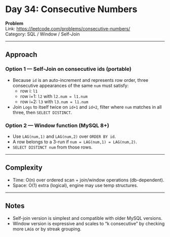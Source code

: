 # Day 34: Consecutive Numbers

**Problem**  
Link: https://leetcode.com/problems/consecutive-numbers/  
Category: SQL / Window / Self-Join

---

## Approach

### Option 1 — Self-Join on consecutive ids (portable)
- Because `id` is an auto-increment and represents row order, three consecutive appearances of the same `num` must satisfy:
  - row i: `l1`
  - row i+1: `l2` with `l2.num = l1.num`
  - row i+2: `l3` with `l3.num = l1.num`
- Join `Logs` to itself twice on `id+1` and `id+2`, filter where `num` matches in all three, then `SELECT DISTINCT`.

### Option 2 — Window function (MySQL 8+)
- Use `LAG(num,1)` and `LAG(num,2)` over `ORDER BY id`.
- A row belongs to a 3-run if `num = LAG(num,1) = LAG(num,2)`.
- `SELECT DISTINCT num` from those rows.

---

## Complexity
- Time: O(n) over ordered scan + join/window operations (db-dependent).  
- Space: O(1) extra (logical), engine may use temp structures.

---

## Notes
- Self-join version is simplest and compatible with older MySQL versions.
- Window version is expressive and scales to “k consecutive” by checking more `LAG`s or by streak grouping.